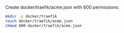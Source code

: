 Create docker/traefik/acme.json with 600 permissions:

```bash
mkdir -p docker/traefik
touch docker/traefik/acme.json
chmod 600 docker/traefik/acme.json
```